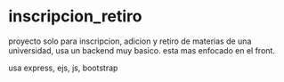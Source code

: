 # inscripcion_retiro
proyecto solo para inscripcion, adicion y retiro de materias de una universidad, usa un backend muy basico.
esta mas enfocado en el front.

usa express, ejs, js, bootstrap
